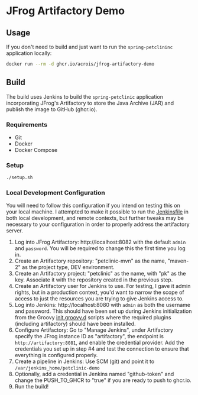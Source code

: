 # JFrog Artifactory Demo

## Usage

If you don't need to build and just want to run the `spring-petclininc` application locally:

```sh
docker run --rm -d ghcr.io/acrois/jfrog-artifactory-demo
```

## Build

The build uses Jenkins to build the `spring-petclinic` application incorporating JFrog's Artifactory to store the Java Archive (JAR) and publish the image to GitHub (ghcr.io).

### Requirements

- Git
- Docker
- Docker Compose

### Setup

```bash
./setup.sh
```

### Local Development Configuration

You will need to follow this configuration if you intend on testing this on your local machine. I attempted to make it possible to run the [Jenkinsfile](./Jenkinsfile) in both local development, and remote contexts, but further tweaks may be necessary to your configuration in order to properly address the artifactory server.

1. Log into JFrog Artifactory: http://localhost:8082 with the default `admin` and `password`. You will be required to change this the first time you log in.
2. Create an Artifactory repository: "petclinic-mvn" as the name, "maven-2" as the project type, DEV environment.
3. Create an Artifactory project: "petclinic" as the name, with "pk" as the key. Associate it with the repository created in the previous step.
4. Create an Artifactory user for Jenkins to use. For testing, I gave it admin rights, but in a production context, you'd want to narrow the scope of access to just the resources you are trying to give Jenkins access to.
5. Log into Jenkins: http://localhost:8080 with `admin` as both the username and password. This should have been set up during Jenkins initialization from the Groovy [init.groovy.d](./jenkins/init.groovy.d/) scripts where the required plugins (including artifactory) should have been installed.
6. Configure Artifactory: Go to "Manage Jenkins", under Artifactory specify the JFrog instance ID as "artifactory", the endpoint is `http://artifactory:8081`, and enable the credential provider. Add the credentials you set up in step #4 and test the connection to ensure that everything is configured properly.
7. Create a pipeline in Jenkins: Use SCM (git) and point it to `/var/jenkins_home/petclinic-demo`
8. Optionally, add a credential in Jenkins named "github-token" and change the PUSH_TO_GHCR to "true" if you are ready to push to ghcr.io.
9. Run the build!